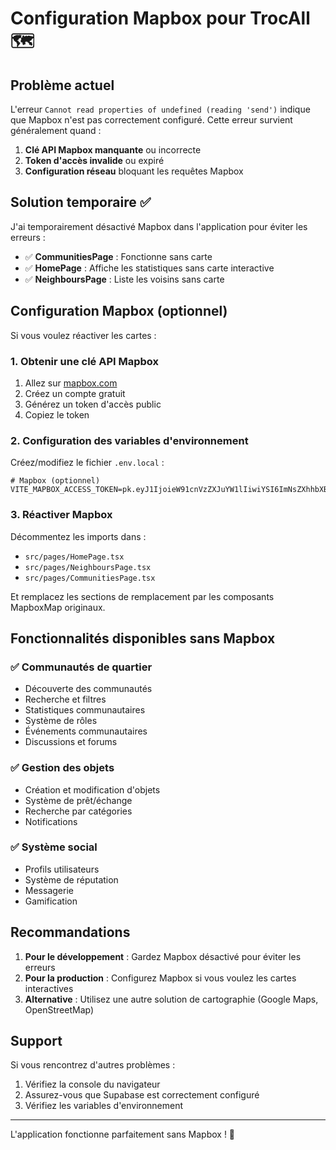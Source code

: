 # Configuration Mapbox pour TrocAll 🗺️

## Problème actuel

L'erreur `Cannot read properties of undefined (reading 'send')` indique que Mapbox n'est pas correctement configuré. Cette erreur survient généralement quand :

1. **Clé API Mapbox manquante** ou incorrecte
2. **Token d'accès invalide** ou expiré
3. **Configuration réseau** bloquant les requêtes Mapbox

## Solution temporaire ✅

J'ai temporairement désactivé Mapbox dans l'application pour éviter les erreurs :

- ✅ **CommunitiesPage** : Fonctionne sans carte
- ✅ **HomePage** : Affiche les statistiques sans carte interactive
- ✅ **NeighboursPage** : Liste les voisins sans carte

## Configuration Mapbox (optionnel)

Si vous voulez réactiver les cartes :

### 1. Obtenir une clé API Mapbox

1. Allez sur [mapbox.com](https://mapbox.com)
2. Créez un compte gratuit
3. Générez un token d'accès public
4. Copiez le token

### 2. Configuration des variables d'environnement

Créez/modifiez le fichier `.env.local` :

```env
# Mapbox (optionnel)
VITE_MAPBOX_ACCESS_TOKEN=pk.eyJ1IjoieW91cnVzZXJuYW1lIiwiYSI6ImNsZXhhbXBsZSJ9.yourtokenhere
```

### 3. Réactiver Mapbox

Décommentez les imports dans :
- `src/pages/HomePage.tsx`
- `src/pages/NeighboursPage.tsx`
- `src/pages/CommunitiesPage.tsx`

Et remplacez les sections de remplacement par les composants MapboxMap originaux.

## Fonctionnalités disponibles sans Mapbox

### ✅ **Communautés de quartier**
- Découverte des communautés
- Recherche et filtres
- Statistiques communautaires
- Système de rôles
- Événements communautaires
- Discussions et forums

### ✅ **Gestion des objets**
- Création et modification d'objets
- Système de prêt/échange
- Recherche par catégories
- Notifications

### ✅ **Système social**
- Profils utilisateurs
- Système de réputation
- Messagerie
- Gamification

## Recommandations

1. **Pour le développement** : Gardez Mapbox désactivé pour éviter les erreurs
2. **Pour la production** : Configurez Mapbox si vous voulez les cartes interactives
3. **Alternative** : Utilisez une autre solution de cartographie (Google Maps, OpenStreetMap)

## Support

Si vous rencontrez d'autres problèmes :
1. Vérifiez la console du navigateur
2. Assurez-vous que Supabase est correctement configuré
3. Vérifiez les variables d'environnement

---

L'application fonctionne parfaitement sans Mapbox ! 🚀
